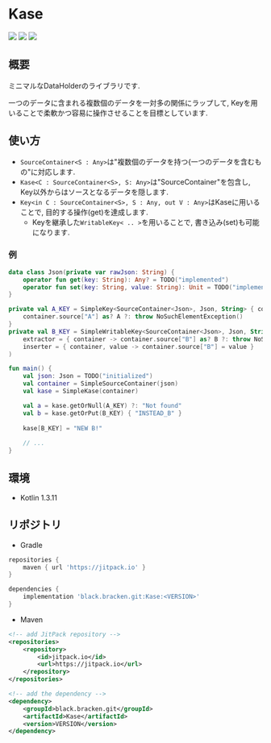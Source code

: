 # Kase
[![](https://img.shields.io/badge/language-Kotlin-orange.svg)](https://kotlinlang.org)
[![](https://api.travis-ci.org/blackbracken/Kase.svg?branch=master)](https://travis-ci.org/blackbracken/Kase)
[![](https://jitpack.io/v/blackbracken/Kase.svg)](https://jitpack.io/#blackbracken/Kase)

## 概要
ミニマルなDataHolderのライブラリです.

一つのデータに含まれる複数個のデータを一対多の関係にラップして, Keyを用いることで柔軟かつ容易に操作させることを目標としています.

## 使い方
* `SourceContainer<S : Any>`は"複数個のデータを持つ{一つのデータを含むもの"に対応します.
* `Kase<C : SourceContainer<S>, S: Any>`は"SourceContainer"を包含し, Key以外からはソースとなるデータを隠します.
* `Key<in C : SourceContainer<S>, S : Any, out V : Any>`はKaseに用いることで, 目的する操作(get)を達成します.
  * Keyを継承した`WritableKey< .. >`を用いることで, 書き込み(set)も可能になります.

### 例
```kotlin
data class Json(private var rawJson: String) {
    operator fun get(key: String): Any? = TODO("implemented")
    operator fun set(key: String, value: String): Unit = TODO("implemented")
}

private val A_KEY = SimpleKey<SourceContainer<Json>, Json, String> { container ->
    container.source["A"] as? A ?: throw NoSuchElementException()
}
private val B_KEY = SimpleWritableKey<SourceContainer<Json>, Json, String>(
    extractor = { container -> container.source["B"] as? B ?: throw NoSuchElementException() },
    inserter = { container, value -> container.source["B"] = value }
)

fun main() {
    val json: Json = TODO("initialized")
    val container = SimpleSourceContainer(json)
    val kase = SimpleKase(container)

    val a = kase.getOrNull(A_KEY) ?: "Not found"
    val b = kase.getOrPut(B_KEY) { "INSTEAD_B" }
    
    kase[B_KEY] = "NEW B!"
    
    // ...
}
```

## 環境
* Kotlin 1.3.11

## リポジトリ
* Gradle
```groovy
repositories {
    maven { url 'https://jitpack.io' }
}

dependencies {
    implementation 'black.bracken.git:Kase:<VERSION>'
}
```

* Maven
```xml
<!-- add JitPack repository -->
<repositories>
    <repository>
        <id>jitpack.io</id>
        <url>https://jitpack.io</url>
    </repository>
</repositories>

<!-- add the dependency -->
<dependency>
    <groupId>black.bracken.git</groupId>
    <artifactId>Kase</artifactId>
    <version>VERSION</version>
</dependency>
```